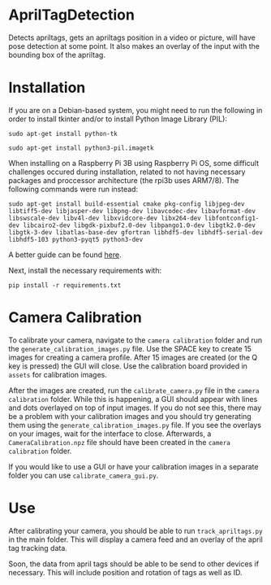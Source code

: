 # AprilTagDetection
Detects apriltags, gets an apriltags position in a video or picture, will have pose detection
at some point. It also makes an overlay of the input with the bounding box of the apriltag.

# Installation

If you are on a Debian-based system, you might need to run the following in order to install tkinter and/or to install Python Image Library (PIL):

```
sudo apt-get install python-tk
```
```
sudo apt-get install python3-pil.imagetk
```

When installing on a Raspberry Pi 3B using Raspberry Pi OS, some difficult challenges occured during installation, related to not having necessary packages and proccessor architecture (the rpi3b uses ARM7/8). The following commands were run instead:

```
sudo apt-get install build-essential cmake pkg-config libjpeg-dev libtiff5-dev libjasper-dev libpng-dev libavcodec-dev libavformat-dev libswscale-dev libv4l-dev libxvidcore-dev libx264-dev libfontconfig1-dev libcairo2-dev libgdk-pixbuf2.0-dev libpango1.0-dev libgtk2.0-dev libgtk-3-dev libatlas-base-dev gfortran libhdf5-dev libhdf5-serial-dev libhdf5-103 python3-pyqt5 python3-dev
```
A better guide can be found [here](https://raspberrypi-guide.github.io/programming/install-opencv).

Next, install the necessary requirements with:

```
pip install -r requirements.txt
```

# Camera Calibration

To calibrate your camera, navigate to the `camera calibration` folder and run the `generate_calibration_images.py` file. Use the SPACE key to create 15 images for creating a camera profile. After 15 images are created (or the Q key is pressed) the GUI will close. Use the calibration board provided in `assets` for calibration images.

After the images are created, run the `calibrate_camera.py` file in the `camera calibration` folder. While this is happening, a GUI should appear with lines and dots overlayed on top of input images. If you do not see this, there may be a problem with your calibration images and you should try generating them using the `generate_calibration_images.py` file. If you see the overlays on your images, wait for the interface to close. Afterwards, a `CameraCalibration.npz` file should have been created in the `camera calibration` folder.

If you would like to use a GUI or have your calibration images in a separate folder you can use `calibrate_camera_gui.py`.

# Use

After calibrating your camera, you should be able to run `track_apriltags.py` in the main folder. This will display a camera feed and an overlay of the april tag tracking data.

Soon, the data from april tags should be able to be send to other devices if necessary. This will include position and rotation of tags as well as ID.
